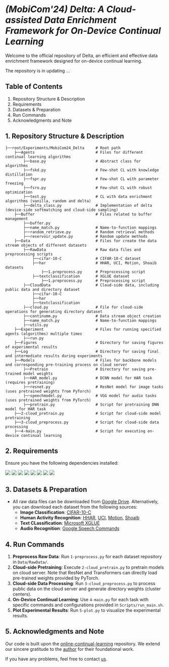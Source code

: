 # *(MobiCom'24) Delta: A Cloud-assisted Data Enrichment Framework for On-Device Continual Learning*

Welcome to the official repository of Delta, an efficient and effective data enrichment framework designed for on-device continual learning.

The repository is in updating ...

## Table of Contents

1. Repository Structure & Description
2. Requirements
3. Datasets & Preparation
4. Run Commands
5. Acknowledgments and Note

## 1. Repository Structure & Description

    ├──root/Experiments/MobiCom24_Delta     # Root path
        ├──Agents                           # Files for different continual learning algorithms
            ├──base.py                      # Abstract class for algorithms
            ├──fskd.py                      # Few-shot CL with knowledge distillation
            ├──fspr.py                      # Few-shot CL with parameter freezing
            ├──fsro.py                      # Few-shot CL with robust optimization
            ├──test.py                      # CL with data enrichment algorithms (vanilla, random and delta) 
            ├──delta_class.py               # Implementation of delta (device-side softmatching and cloud-side sampling)
        ├──Buffer                           # Files related to buffer management
            ├──buffer.py                    
            ├──name_match.py                # Name-to-function mappings
            ├──random_retrieve.py           # Random retrieval methods
            ├──reservoir_update.py          # Random update methods
        ├──Data                             # Files for create the data stream objects of different datasets
            ├──RawData                      # Raw data files and preprocessing scripts
                ├──cifar-10-C               # CIFAR-10-C dataset
                ├──har                      # HHAR, UCI, Motion, Shoaib datasets
                    ├──1.preprocess.py      # Preprocessing script
                ├──textclassification       # XGLUE dataset
                    ├──1.preprocess.py      # Preprocessing script
            ├──CloudData                    # Cloud-side data, including public data and directory dataset
                ├──cifar-10-C               
                ├──har                      
                ├──textclassification       
            ├──cloud.py                     # File for cloud-side operations for generating directory dataset
            ├──continumm.py                 # Data stream object creation
            ├──name_match.py                # Name-to-function mappings
            ├──utils.py 
        ├──Experiment                       # Files for running specified agents (algorithms) multiple times 
            ├──run.py                       
        ├──Figures                          # Directory for saving figures of experimental results 
        ├──Log                              # Directory for saving final and intermediate results during experiments
        ├──Models                           # Files for backbone models and corresponding pre-training process on cloud server
            ├──Pretrain                     # Directory for saving pre-trained model weights
            ├──HAR_model.py                 # DCNN model for HAR task (requires pretraining)
            ├──resnet.py                    # ResNet model for image tasks (uses pretrained weights from PyTorch)
            ├──speechmodel.py               # VGG model for audio tasks (uses pretrained weights from PyTorch)
            ├──pretrain.py                  # Script for pretraining DNN model for HAR task
        ├──2-cloud_pretrain.py              # Script for cloud-side model pretraining
        ├──3-cloud_preprocess.py            # Script for cloud-side data processing
        ├──4-main.py                        # Script for executing on-device continual learning

## 2. Requirements

Ensure you have the following dependencies installed:

![](https://img.shields.io/badge/python-3.7-green.svg)
![](https://img.shields.io/badge/torch-2.0.1-blue.svg)
![](https://img.shields.io/badge/torchvision-0.11.2-blue.svg)
![](https://img.shields.io/badge/scikit--learn-0.24.2-blue.svg)
![](https://img.shields.io/badge/numpy-1.20.3-blue.svg)
![](https://img.shields.io/badge/transformers-4.30.0-blue.svg)
![](https://img.shields.io/badge/tqdm-4.62.3-blue.svg)
![](https://img.shields.io/badge/matplotlib-3.4.3-blue.svg)

## 3. Datasets & Preparation

* All raw data files can be downloaded from [Google Drive](). Alternatively, you can download each dataset from the following sources:
    - **Image Classification**: [CIFAR-10-C](https://github.com/hendrycks/robustness)
    - **Human Activity Recognition**: [HHAR](https://dl.acm.org/doi/10.1145/2809695.2809718), [UCI](https://www.sciencedirect.com/science/article/abs/pii/S0925231215010930), [Motion](https://dl.acm.org/doi/10.1145/3302505.3310068), [Shoaib](https://www.mdpi.com/1424-8220/14/6/10146)
    - **Text CLassification**: [Microsoft XGLUE](https://microsoft.github.io/XGLUE/)
    - **Audio Recognition**: [Google Speech Commands](https://arxiv.org/abs/1804.03209)

## 4. Run Commands

1. **Preprocess Raw Data**: Run `1-preprocess.py` for each dataset repository in `Data/RawData/`.
2. **Cloud-side Pretraining**: Execute `2-cloud_pretrain.py` to pretrain models on cloud server. Note that ResNet and Transformers can directly load pre-trained weights provided by PyTorch.
3. **Cloud-side Data Processing**: Run `3-cloud_preprocess.py` to process public data on the cloud server and generate directory weights (cluster centers).
4. **On-Device Continual Learning**: Use `4-main.py` for each task with specific commands and configurations provided in `Scripts/run_main.sh`.
5. **Plot Experimental Results**: Run `5-plot.py` to visualize the experimental results.

## 5. Acknowledgments and Note

Our code is built upon the [online-continual-learning](https://github.com/RaptorMai/online-continual-learning) repository. We extend our sincere gratitude to the [author](https://github.com/RaptorMai) for their foundational work.

If you have any problems, feel free to contact [us](gongchen@sjtu.edu.cn).
